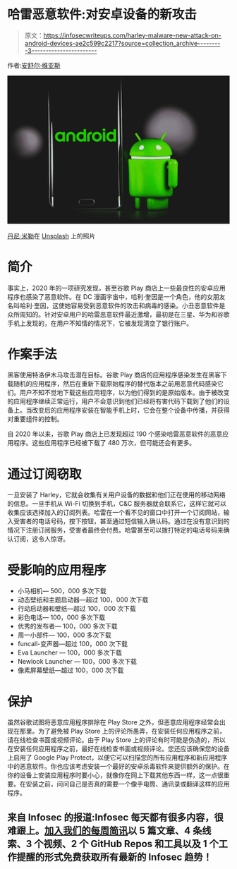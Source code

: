 # 哈雷恶意软件:对安卓设备的新攻击

> 原文：<https://infosecwriteups.com/harley-malware-new-attack-on-android-devices-ae2c599c2217?source=collection_archive---------3----------------------->

作者:[安舒尔·维亚斯](https://www.instagram.com/_ansh_vyas/)

![](img/8ec7767972b7e81c8c69a8f815be7e9c.png)

[丹尼·米勒](https://unsplash.com/@redaquamedia?utm_source=medium&utm_medium=referral)在 [Unsplash](https://unsplash.com?utm_source=medium&utm_medium=referral) 上的照片

# **简介**

事实上，2020 年的一项研究发现，甚至谷歌 Play 商店上一些最良性的安卓应用程序也感染了恶意软件。在 DC 漫画宇宙中，哈利·奎因是一个角色，他的女朋友名叫哈利·奎因，这使她容易受到恶意软件的攻击和病毒的感染。小丑恶意软件是众所周知的。针对安卓用户的哈雷恶意软件最近激增，最初是在三星、华为和谷歌手机上发现的，在用户不知情的情况下，它被发现清空了银行账户。

# 作案手法

黑客使用特洛伊木马攻击潜在目标。谷歌 Play 商店的应用程序感染发生在黑客下载随机的应用程序，然后在重新下载原始程序的替代版本之前用恶意代码感染它们。用户不知不觉地下载这些应用程序，以为他们得到的是原始版本。由于被改变的应用程序继续正常运行，用户不会意识到他们已经将有害代码下载到了他们的设备上。当改变后的应用程序安装在智能手机上时，它会在整个设备中传播，并获得对重要组件的控制。

自 2020 年以来，谷歌 Play 商店上已发现超过 190 个感染哈雷恶意软件的恶意应用程序。这些应用程序已经被下载了 480 万次，但可能还会有更多。

# 通过订阅窃取

一旦安装了 Harley，它就会收集有关用户设备的数据和他们正在使用的移动网络的信息。一旦手机从 Wi-Fi 切换到手机，C&C 服务器就会联系它，这样它就可以收集应该选择加入的订阅列表。哈雷在一个看不见的窗口中打开一个订阅网站，输入受害者的电话号码，按下按钮，甚至通过短信输入确认码。通过在没有意识到的情况下注册订阅服务，受害者最终会付费。哈雷甚至可以拨打特定的电话号码来确认订阅，这令人惊讶。

# 受影响的应用程序

*   小马相机— 500，000 多次下载
*   动态壁纸和主题启动器—超过 100，000 次下载
*   行动启动器和壁纸—超过 100，000 次下载
*   彩色电话— 100，000 多次下载
*   优秀的发布者— 100，000 多次下载
*   周一小部件— 100，000 多次下载
*   funcall-变声器—超过 100，000 次下载
*   Eva Launcher — 100，000 多次下载
*   Newlook Launcher — 100，000 多次下载
*   像素屏幕壁纸—超过 100，000 次下载

# 保护

虽然谷歌试图将恶意应用程序排除在 Play Store 之外，但恶意应用程序经常会出现在那里。为了避免被 Play Store 上的评论所愚弄，在安装任何应用程序之前，请在线检查书面或视频评论。由于 Play Store 上的评论有时可能是伪造的，所以在安装任何应用程序之前，最好在线检查书面或视频评论。您还应该确保您的设备上启用了 Google Play Protect，以便它可以扫描您的所有应用程序和新应用程序中的恶意软件。你也应该考虑安装一个最好的安卓杀毒软件来提供额外的保护。在你的设备上安装应用程序时要小心，就像你在网上下载其他东西一样，这一点很重要。在安装之前，问问自己是否真的需要一个像手电筒、通讯录或翻译这样的应用程序。

## 来自 Infosec 的报道:Infosec 每天都有很多内容，很难跟上。[加入我们的每周简讯](https://weekly.infosecwriteups.com/)以 5 篇文章、4 条线索、3 个视频、2 个 GitHub Repos 和工具以及 1 个工作提醒的形式免费获取所有最新的 Infosec 趋势！